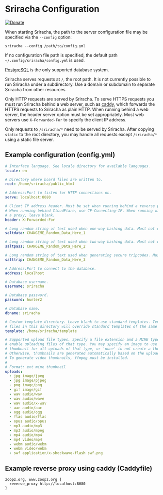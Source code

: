 # Sriracha Configuration
[![Donate](https://img.shields.io/liberapay/receives/rocket9labs.com.svg?logo=liberapay)](https://liberapay.com/rocket9labs.com)

When starting Sriracha, the path to the server configuration file may be
specified via the `--config` option:

`sriracha --config /path/to/config.yml`

If no configuration file path is specified, the default path
`~/.config/sriracha/config.yml` is used.

[PostgreSQL](https://www.postgresql.org) is the only supported database system.

Sriracha serves requests at `/`, the root path. It is not currently possible to
run Sriracha under a subdirectory. Use a domain or subdomain to separate
Sriracha from other resources.

Only HTTP requests are served by Sriracha. To serve HTTPS requests you must run
Sriracha behind a web server, such as [caddy](https://caddyserver.com), which
forwards the HTTPS requests to Sriracha as plain HTTP. When running behind a web
server, the header server option must be set appropriately. Most web servers use
`X-Forwarded-For` to specify the client IP address.

Only requests to `/sriracha/*` need to be served by Sriracha. After copying
`static` to the root directory, you may handle all requests except `/sriracha/*`
using a static file server.

## Example configuration (config.yml)

```yaml
# Interface language. See locale directory for available languages.
locale: en

# Directory where board files are written to.
root: /home/sriracha/public_html

# Address:Port to listen for HTTP connections on.
serve: localhost:8080

# Client IP address header. Must be set when running behind a reverse proxy.
# When running behind CloudFlare, use CF-Connecting-IP. When running without
# a proxy, leave blank.
header: X-Forwarded-For

# Long random string of text used when one-way hashing data. Must not change once set.
saltdata: CHANGEME_Random_Data_Here_1

# Long random string of text used when two-way hashing data. Must not change once set.
saltpass: CHANGEME_Random_Data_Here_2

# Long random string of text used when generating secure tripcodes. Must not change once set.
salttrip: CHANGEME_Random_Data_Here_3

# Address:Port to connect to the database.
address: localhost

# Database username.
username: sriracha

# Database password.
password: hunter2

# Database name.
dbname: sriracha

# Custom template directory. Leave blank to use standard templates. Template
# files in this directory will override standard templates of the same name.
template: /home/sriracha/template

# Supported upload file types. Specify a file extension and a MIME type to
# enable uploading files of that type. You may specify an image to use as the
# thumbnail for all uploads of that type, or 'none' to not create a thumbnail.
# Otherwise, thumbnails are generated automatically based on the uploaded file.
# To generate video thumbnails, ffmpeg must be installed.
#
# Format: ext mime thumbnail
uploads:
  - jpg image/jpeg
  - jpg image/pjpeg
  - png image/png
  - gif image/gif
  - wav audio/wav
  - wav audio/wave
  - wav audio/x-wav
  - aac audio/aac
  - ogg audio/ogg
  - flac audio/flac
  - opus audio/opus
  - mp3 audio/mp3
  - mp3 audio/mpeg
  - mp4 audio/mp4
  - mp4 video/mp4
  - webm audio/webm
  - webm video/webm
  - swf application/x-shockwave-flash swf.png
```

## Example reverse proxy using caddy (Caddyfile)

```
zoopz.org, www.zoopz.org {
  reverse_proxy http://localhost:8080
}
```

